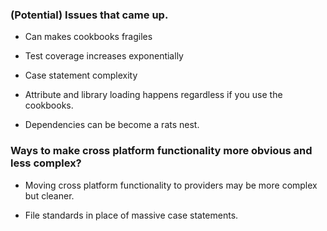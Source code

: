 ### (Potential) Issues that came up.

- Can makes cookbooks fragiles

- Test coverage increases exponentially

- Case statement complexity

- Attribute and library loading happens regardless if you use the cookbooks.

- Dependencies can be become a rats nest.

### Ways to make cross platform functionality more obvious and less complex?

- Moving cross platform functionality to providers may be more complex but cleaner.

- File standards in place of massive case statements.

